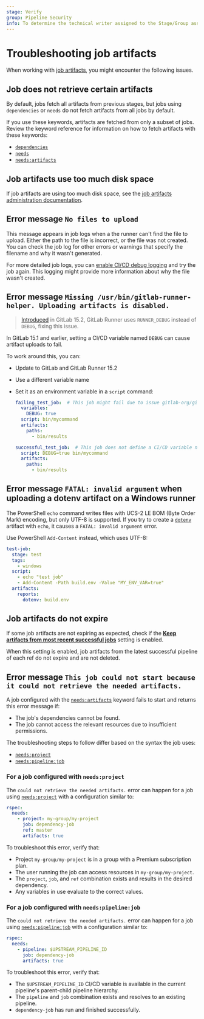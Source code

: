 ```yaml
---
stage: Verify
group: Pipeline Security
info: To determine the technical writer assigned to the Stage/Group associated with this page, see https://about.gitlab.com/handbook/product/ux/technical-writing/#assignments
---
```


# Troubleshooting job artifacts

When working with [job artifacts](job_artifacts.md), you might encounter the following issues.

## Job does not retrieve certain artifacts

By default, jobs fetch all artifacts from previous stages, but jobs using `dependencies`
or `needs` do not fetch artifacts from all jobs by default.

If you use these keywords, artifacts are fetched from only a subset of jobs. Review
the keyword reference for information on how to fetch artifacts with these keywords:

- [`dependencies`](../yaml/index.md#dependencies)
- [`needs`](../yaml/index.md#needs)
- [`needs:artifacts`](../yaml/index.md#needsartifacts)

## Job artifacts use too much disk space

If job artifacts are using too much disk space, see the
[job artifacts administration documentation](../../administration/job_artifacts.md#job-artifacts-using-too-much-disk-space).

## Error message `No files to upload`

This message appears in job logs when a the runner can't find the file to upload. Either
the path to the file is incorrect, or the file was not created. You can check the job
log for other errors or warnings that specify the filename and why it wasn't
generated.

For more detailed job logs, you can [enable CI/CD debug logging](../variables/index.md#enable-debug-logging)
and try the job again. This logging might provide more information about why the file
wasn't created.

## Error message `Missing /usr/bin/gitlab-runner-helper. Uploading artifacts is disabled.`

> [Introduced](https://gitlab.com/gitlab-org/gitlab-runner/-/issues/3068) in GitLab 15.2, GitLab Runner uses `RUNNER_DEBUG` instead of `DEBUG`, fixing this issue.

In GitLab 15.1 and earlier, setting a CI/CD variable named `DEBUG` can cause artifact uploads to fail.

To work around this, you can:

- Update to GitLab and GitLab Runner 15.2
- Use a different variable name
- Set it as an environment variable in a `script` command:

  ```yaml
  failing_test_job:  # This job might fail due to issue gitlab-org/gitlab-runner#3068
    variables:
      DEBUG: true
    script: bin/mycommand
    artifacts:
      paths:
        - bin/results

  successful_test_job:  # This job does not define a CI/CD variable named `DEBUG` and is not affected by the issue
    script: DEBUG=true bin/mycommand
    artifacts:
      paths:
        - bin/results
  ```

## Error message `FATAL: invalid argument` when uploading a dotenv artifact on a Windows runner

The PowerShell `echo` command writes files with UCS-2 LE BOM (Byte Order Mark) encoding,
but only UTF-8 is supported. If you try to create a [`dotenv`](../yaml/artifacts_reports.md)
artifact with `echo`, it causes a `FATAL: invalid argument` error.

Use PowerShell `Add-Content` instead, which uses UTF-8:

```yaml
test-job:
  stage: test
  tags:
    - windows
  script:
    - echo "test job"
    - Add-Content -Path build.env -Value "MY_ENV_VAR=true"
  artifacts:
    reports:
      dotenv: build.env
```

## Job artifacts do not expire

If some job artifacts are not expiring as expected, check if the
[**Keep artifacts from most recent successful jobs**](job_artifacts.md#keep-artifacts-from-most-recent-successful-jobs)
setting is enabled.

When this setting is enabled, job artifacts from the latest successful pipeline
of each ref do not expire and are not deleted.

## Error message `This job could not start because it could not retrieve the needed artifacts.`

A job configured with the [`needs:artifacts`](../yaml/index.md#needsartifacts) keyword
fails to start and returns this error message if:

- The job's dependencies cannot be found.
- The job cannot access the relevant resources due to insufficient permissions.

The troubleshooting steps to follow differ based on the syntax the job uses:

- [`needs:project`](#for-a-job-configured-with-needsproject)
- [`needs:pipeline:job`](#for-a-job-configured-with-needspipelinejob)

### For a job configured with `needs:project`

The `could not retrieve the needed artifacts.` error can happen for a job using
[`needs:project`](../yaml/index.md#needsproject) with a configuration similar to:

```yaml
rspec:
  needs:
    - project: my-group/my-project
      job: dependency-job
      ref: master
      artifacts: true
```

To troubleshoot this error, verify that:

- Project `my-group/my-project` is in a group with a Premium subscription plan.
- The user running the job can access resources in `my-group/my-project`.
- The `project`, `job`, and `ref` combination exists and results in the desired dependency.
- Any variables in use evaluate to the correct values.

### For a job configured with `needs:pipeline:job`

The `could not retrieve the needed artifacts.` error can happen for a job using
[`needs:pipeline:job`](../yaml/index.md#needspipelinejob) with a configuration similar to:

```yaml
rspec:
  needs:
    - pipeline: $UPSTREAM_PIPELINE_ID
      job: dependency-job
      artifacts: true
```

To troubleshoot this error, verify that:

- The `$UPSTREAM_PIPELINE_ID` CI/CD variable is available in the current pipeline's
  parent-child pipeline hierarchy.
- The `pipeline` and `job` combination exists and resolves to an existing pipeline.
- `dependency-job` has run and finished successfully.
